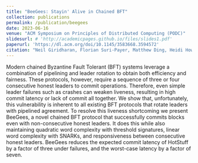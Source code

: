 ```yaml
---
title: "BeeGees: Stayin' Alive in Chained BFT"
collection: publications
permalink: /publication/beegees
date: 2023-06-16
venue: "ACM Symposium on Principles of Distributed Computing (PODC)"
slidesurl: # 'http://academicpages.github.io/files/slides1.pdf'
paperurl: 'https://dl.acm.org/doi/10.1145/3583668.3594572'
citation: "Neil Giridharan, Florian Suri-Payer, Matthew Ding, Heidi Howard, Ittai Abraham, and Natacha Crooks. ACM Symposium on Principles of Distributed Computing (PODC 2023)."
---
```


Modern chained Byzantine Fault Tolerant (BFT) systems leverage a combination of pipelining and leader rotation to obtain both efficiency and fairness. These protocols, however, require a sequence of three or four consecutive honest leaders to commit operations. Therefore, even simple leader failures such as crashes can weaken liveness, resulting in high commit latency or lack of commit all together. We show that, unfortunately, this vulnerability is inherent to all existing BFT protocols that rotate leaders with pipelined agreement. To resolve this liveness shortcoming we present BeeGees, a novel chained BFT protocol that successfully commits blocks even with non-consecutive honest leaders. It does this while also maintaining quadratic word complexity with threshold signatures, linear word complexity with SNARKs, and responsiveness between consecutive honest leaders. BeeGees reduces the expected commit latency of HotStuff by a factor of three under failures, and the worst-case latency by a factor of seven.
